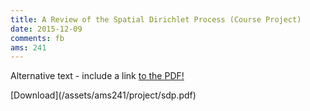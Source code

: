 ```yaml
---
title: A Review of the Spatial Dirichlet Process (Course Project)
date: 2015-12-09
comments: fb
ams: 241
---
```


<object data="/assets/ams241/project/sdp.pdf" type="application/pdf" width="100%" height="1000px">
  <p>Alternative text - include a link <a href="/assets/ams241/project/sdp.pdf">to the PDF!</a></p>
</object>
[Download](/assets/ams241/project/sdp.pdf)
